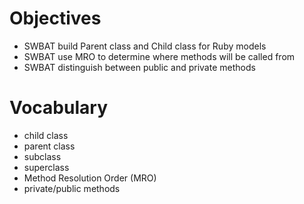 # Objectives

- SWBAT build Parent class and Child class for Ruby models
- SWBAT use MRO to determine where methods will be called from
- SWBAT distinguish between public and private methods

# Vocabulary 
- child class
- parent class
- subclass 
- superclass
- Method Resolution Order (MRO)
- private/public methods

